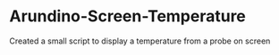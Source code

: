 # Arundino-Screen-Temperature
Created a small script to display a temperature from a probe on screen
